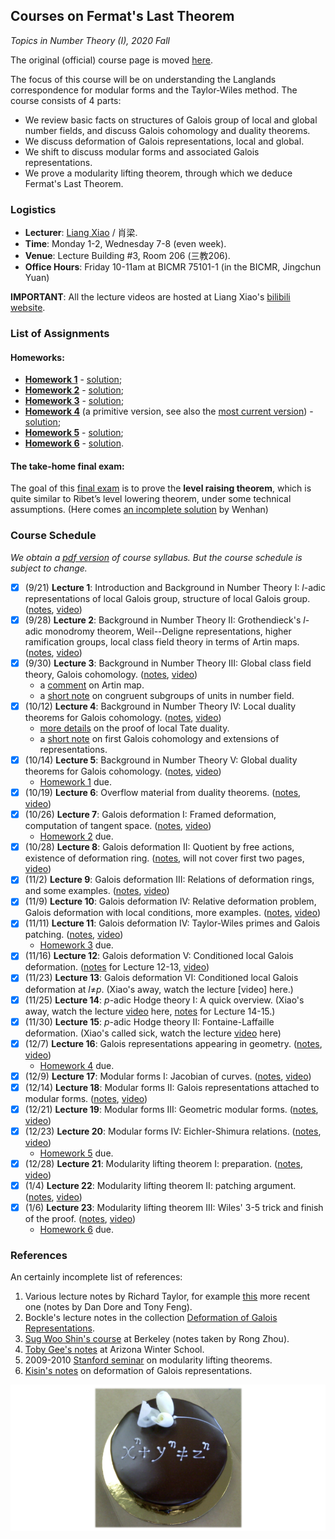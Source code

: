 ## Courses on Fermat's Last Theorem

_Topics in Number Theory (I), 2020 Fall_

The original (official) course page is moved [here](http://www.bicmr.pku.edu.cn/~lxiao/2020fall/2020fall.htm).

The focus of this course will be on understanding the Langlands correspondence for modular forms and the Taylor-Wiles method. The course consists of 4 parts:
  - We review basic facts on structures of Galois group of local and global number fields, and discuss Galois cohomology and duality theorems.
  - We discuss deformation of Galois representations, local and global.
  - We shift to discuss modular forms and associated Galois representations.
  - We prove a modularity lifting theorem, through which we deduce Fermat's Last Theorem.

### Logistics
- **Lecturer**: [Liang Xiao](http://faculty.bicmr.pku.edu.cn/~lxiao/index.htm) / 肖梁.
- **Time**: Monday 1-2, Wednesday 7-8 (even week).
- **Venue**: Lecture Building #3, Room 206 (三教206).
- **Office Hours**: Friday 10-11am at BICMR 75101-1 (in the BICMR, Jingchun Yuan)

**IMPORTANT**: All the lecture videos are hosted at Liang Xiao's [bilibili website](https://www.bilibili.com/video/BV17y4y127sG/).

### List of Assignments

#### Homeworks:
- [**Homework 1**](././Exercise1.pdf) - [solution](././Exercise1-soln.pdf);
- [**Homework 2**](././Exercise2.pdf) - [solution](././Exercise2-soln.pdf);
- [**Homework 3**](././Exercise3.pdf) - [solution](././Exercise3-soln.pdf);
- [**Homework 4**](././Exercise4-prim.pdf) (a primitive version, see also the [most current version](././Exercise4.pdf)) - [solution](././Exercise4-soln.pdf);
- [**Homework 5**](././Exercise5.pdf) - [solution](././Exercise5-soln.pdf);
- [**Homework 6**](././Exercise6.pdf) - [solution](././Exercise6-soln.pdf).

#### The take-home final exam:

The goal of this [final exam](././final-exam.pdf) is to prove the **level raising theorem**, which is quite similar to Ribet’s level lowering theorem, under some technical assumptions. (Here comes [an incomplete solution](././final-soln.pdf) by Wenhan)


### Course Schedule

_We obtain a [pdf version](././syllabus0.pdf) of course syllabus. But the course schedule is subject to change._

- [x] (9/21) **Lecture 1**: Introduction and Background in Number Theory I: _l_-adic representations of local Galois group, structure of local Galois group. ([notes](././Lecture1.pdf), [video]())
- [x] (9/28) **Lecture 2**: Background in Number Theory II: Grothendieck's _l_-adic monodromy theorem, Weil--Deligne representations, higher ramification groups, local class field theory in terms of Artin maps. ([notes](././Lecture2.pdf), [video]())
- [x] (9/30) **Lecture 3**: Background in Number Theory III: Global class field theory, Galois cohomology. ([notes](././Lecture3.pdf), [video]())
  - a [comment](././comment1.pdf) on Artin map.
  - a [short note](././comment2.pdf) on congruent subgroups of units in number field.
- [x] (10/12) **Lecture 4**: Background in Number Theory IV: Local duality theorems for Galois cohomology. ([notes](././Lecture4.pdf), [video]())
  - [more details](././comment3.pdf) on the proof of local Tate duality.
  - a [short note](././comment4.pdf) on first Galois cohomology and extensions of representations.
- [x] (10/14) **Lecture 5**: Background in Number Theory V: Global duality theorems for Galois cohomology. ([notes](././Lecture5.pdf), [video]())
  - [Homework 1](././Exercise1.pdf) due.
- [x] (10/19) **Lecture 6**: Overflow material from duality theorems. ([notes](././Lecture6.pdf), [video]())
- [x] (10/26) **Lecture 7**: Galois deformation I: Framed deformation, computation of tangent space. ([notes](././Lecture7.pdf), [video]())
  - [Homework 2](././Exercise2.pdf) due.
- [x] (10/28) **Lecture 8**: Galois deformation II: Quotient by free actions, existence of deformation ring. ([notes](././Lecture8.pdf), will not cover first two pages, [video]())
- [x] (11/2) **Lecture 9**: Galois deformation III: Relations of deformation rings, and some examples. ([notes](././Lecture9.pdf), [video]())
- [x] (11/9) **Lecture 10**: Galois deformation IV: Relative deformation problem, Galois deformation with local conditions, more examples. ([notes](././Lecture10.pdf), [video]())
- [x] (11/11) **Lecture 11**: Galois deformation IV: Taylor-Wiles primes and Galois patching. ([notes](././Lecture11.pdf), [video]())
  - [Homework 3](././Exercise3.pdf) due.
- [x] (11/16) **Lecture 12**: Galois deformation V: Conditioned local Galois deformation. ([notes](././Lecture12.pdf) for Lecture 12-13, [video]())
- [x] (11/23) **Lecture 13**: Galois deformation VI: Conditioned local Galois deformation at _l_≠_p_. (Xiao's away, watch the lecture [video] here.)
- [x] (11/25) **Lecture 14**: _p_-adic Hodge theory I: A quick overview. (Xiao's away, watch the lecture [video]() here, [notes](././Lecture14.pdf) for Lecture 14-15.)
- [x] (11/30) **Lecture 15**: _p_-adic Hodge theory II: Fontaine-Laffaille deformation. (Xiao's called sick, watch the lecture [video]() here) 
- [x] (12/7) **Lecture 16**: Galois representations appearing in geometry. ([notes](././Lecture16.pdf), [video]())
  - [Homework 4](././Exercise4.pdf) due.
- [x] (12/9) **Lecture 17**: Modular forms I: Jacobian of curves. ([notes](././Lecture17.pdf), [video]())
- [x] (12/14) **Lecture 18**: Modular forms II: Galois representations attached to modular forms. ([notes](././Lecture18.pdf), [video]())
- [x] (12/21) **Lecture 19**: Modular forms III: Geometric modular forms. ([notes](././Lecture19.pdf), [video]())
- [x] (12/23) **Lecture 20**: Modular forms IV: Eichler-Shimura relations. ([notes](././Lecture20.pdf), [video]())
  - [Homework 5](././Exercise5.pdf) due.
- [x] (12/28) **Lecture 21**: Modularity lifting theorem I: preparation. ([notes](././Lecture21.pdf), [video]())
- [x] (1/4) **Lecture 22**: Modularity lifting theorem II: patching argument. ([notes](././Lecture22.pdf), [video]())
- [x] (1/6) **Lecture 23**: Modularity lifting theorem III: Wiles' 3-5 trick and finish of the proof. ([notes](././Lecture23.pdf), [video]())
  - [Homework 6](././Exercise6.pdf) due.


### References

An certainly incomplete list of references:
1. Various lecture notes by Richard Taylor, for example [this](https://www.mit.edu/~fengt/249A_2018.pdf) more recent one (notes by Dan Dore and Tony Feng).
2. Bockle's lecture notes in the collection [Deformation of Galois Representations](https://link.springer.com/chapter/10.1007/978-3-0348-0618-3_2).
3. [Sug Woo Shin's course](https://gauss.math.yale.edu/~rz289/Galois_reps.pdf) at Berkeley (notes taken by Rong Zhou).
4. [Toby Gee's notes](https://wwwf.imperial.ac.uk/~tsg/Index_files/ArizonaWinterSchool2013.pdf) at Arizona Winter School.
5. 2009-2010 [Stanford seminar](https://math.stanford.edu/~conrad/modseminar/) on modularity lifting theorems.
6. [Kisin's notes](https://www.claymath.org/sites/default/files/kisin.pdf) on deformation of Galois representations.

![fermat-bg](././fermat-bg.png)
